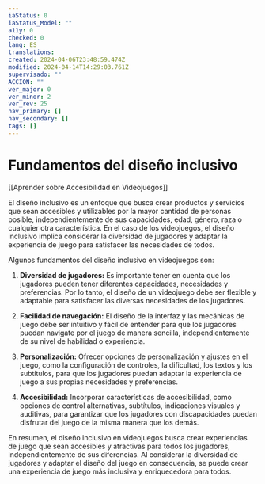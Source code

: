 ```yaml
---
iaStatus: 0
iaStatus_Model: ""
a11y: 0
checked: 0
lang: ES
translations: 
created: 2024-04-06T23:48:59.474Z
modified: 2024-04-14T14:29:03.761Z
supervisado: ""
ACCION: ""
ver_major: 0
ver_minor: 2
ver_rev: 25
nav_primary: []
nav_secondary: []
tags: []
---
```

# Fundamentos del diseño inclusivo

[[Aprender sobre Accesibilidad en Videojuegos]]

El diseño inclusivo es un enfoque que busca crear productos y servicios que sean accesibles y utilizables por la mayor cantidad de personas posible, independientemente de sus capacidades, edad, género, raza o cualquier otra característica. En el caso de los videojuegos, el diseño inclusivo implica considerar la diversidad de jugadores y adaptar la experiencia de juego para satisfacer las necesidades de todos.

Algunos fundamentos del diseño inclusivo en videojuegos son:

1. **Diversidad de jugadores:** Es importante tener en cuenta que los jugadores pueden tener diferentes capacidades, necesidades y preferencias. Por lo tanto, el diseño de un videojuego debe ser flexible y adaptable para satisfacer las diversas necesidades de los jugadores.

2. **Facilidad de navegación:** El diseño de la interfaz y las mecánicas de juego debe ser intuitivo y fácil de entender para que los jugadores puedan navigate por el juego de manera sencilla, independientemente de su nivel de habilidad o experiencia.

3. **Personalización:** Ofrecer opciones de personalización y ajustes en el juego, como la configuración de controles, la dificultad, los textos y los subtítulos, para que los jugadores puedan adaptar la experiencia de juego a sus propias necesidades y preferencias.

4. **Accesibilidad:** Incorporar características de accesibilidad, como opciones de control alternativas, subtítulos, indicaciones visuales y auditivas, para garantizar que los jugadores con discapacidades puedan disfrutar del juego de la misma manera que los demás.

En resumen, el diseño inclusivo en videojuegos busca crear experiencias de juego que sean accesibles y atractivas para todos los jugadores, independientemente de sus diferencias. Al considerar la diversidad de jugadores y adaptar el diseño del juego en consecuencia, se puede crear una experiencia de juego más inclusiva y enriquecedora para todos.
